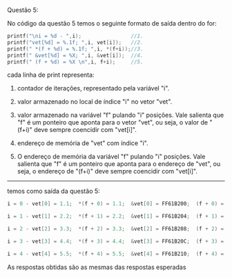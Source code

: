 Questão 5:

No código da questão 5 temos o seguinte formato de saída dentro do for:
~~~c
printf("\ni = %d - ",i);                //1.
printf("vet[%d] = %.1f; ",i, vet[i]);   //2.
printf(" *(f + %d) = %.1f; ",i, *(f+i));//3.
printf(" &vet[%d] = %X; ",i, &vet[i]);  //4.
printf(" (f + %d) = %X \n",i, f+i);     //5.
~~~
cada linha de print representa:

1. contador de iterações, representado pela variável "i".

2. valor armazenado no local de índice "i" no vetor "vet".

3. valor armazenado na variável "f" pulando "i" posições. Vale salienta que "f" é um ponteiro que aponta para o vetor "vet", ou seja, o valor de "(f+i)" deve sempre coencidir com "vet[i]".

4. endereço de memória de "vet" com índice "i".

5. O endereço de memória da variável "f" pulando "i" posições. Vale salienta que "f" é um ponteiro que aponta para o endereço de "vet", ou seja, o endereço de "(f+i)" deve sempre coencidir com "vet[i]".

---

temos como saída da questão 5:
~~~c
i = 0 - vet[0] = 1.1;  *(f + 0) = 1.1;  &vet[0] = FF61B200;  (f + 0) = FF61B200 

i = 1 - vet[1] = 2.2;  *(f + 1) = 2.2;  &vet[1] = FF61B204;  (f + 1) = FF61B204 

i = 2 - vet[2] = 3.3;  *(f + 2) = 3.3;  &vet[2] = FF61B208;  (f + 2) = FF61B208 

i = 3 - vet[3] = 4.4;  *(f + 3) = 4.4;  &vet[3] = FF61B20C;  (f + 3) = FF61B20C 

i = 4 - vet[4] = 5.5;  *(f + 4) = 5.5;  &vet[4] = FF61B210;  (f + 4) = FF61B210 
~~~

As respostas obtidas são as mesmas das respostas esperadas





